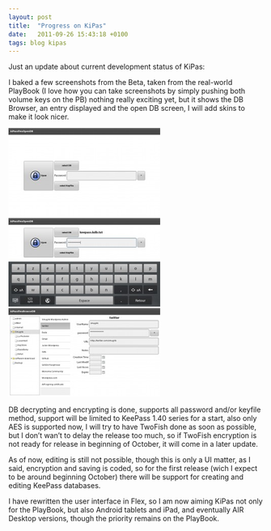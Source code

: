 ```yaml
---
layout: post
title:  "Progress on KiPas"
date:   2011-09-26 15:43:18 +0100
tags: blog kipas
---
```

Just an update about current development status of KiPas:

I baked a few screenshots from the Beta, taken from the real-world PlayBook (I love how you can take screenshots by simply pushing both volume keys on the PB) nothing really exciting yet, but it shows the DB Browser, an entry displayed and the open DB screen, I will add skins to make it look nicer.

<!--more-->

![KiPass Beta Welcome Screen on the PlayBook](/assets/kipas1.jpg)
![Typing Password](/assets/kipas2.jpg)
![Display an Entry](/assets/kipas3.jpg)

DB decrypting and encrypting is done, supports all password and/or keyfile method, support will be limited to KeePass 1.40 series for a start, also only AES is supported now, I will try to have TwoFish done as soon as possible, but I don’t wan’t to delay the release too much, so if TwoFish encryption is not ready for release in beginning of October, it will come in a later update.

As of now, editing is still not possible, though this is only a UI matter, as I said, encryption and saving is coded, so for the first release (wich I expect to be around beginning October) there will be support for creating and editing KeePass databases.

I have rewritten the user interface in Flex, so I am now aiming KiPas not only for the PlayBook, but also Android tablets and iPad, and eventually AIR Desktop versions, though the priority remains on the PlayBook.